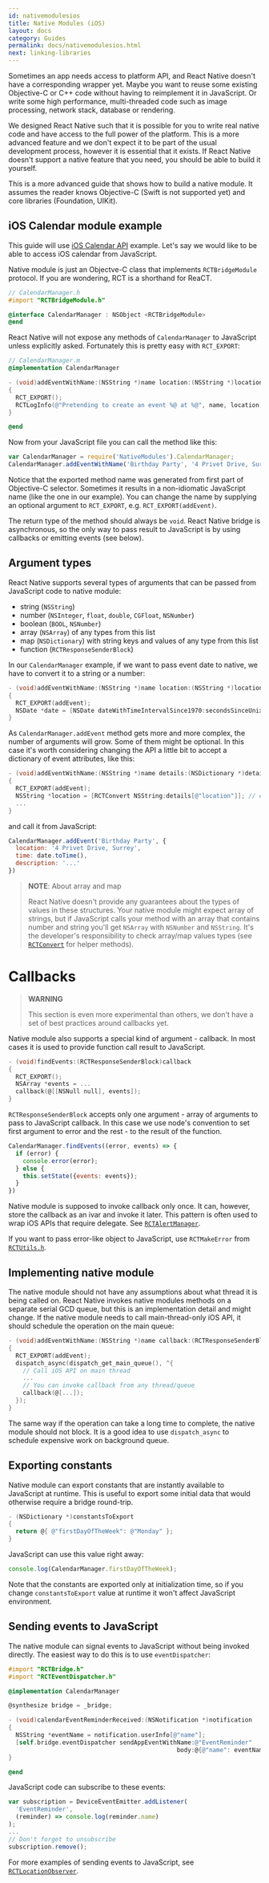 ```yaml
---
id: nativemodulesios
title: Native Modules (iOS)
layout: docs
category: Guides
permalink: docs/nativemodulesios.html
next: linking-libraries
---
```


Sometimes an app needs access to platform API, and React Native doesn't have a corresponding wrapper yet. Maybe you want to reuse some existing Objective-C or C++ code without having to reimplement it in JavaScript. Or write some high performance, multi-threaded code such as image processing, network stack, database or rendering.

We designed React Native such that it is possible for you to write real native code and have access to the full power of the platform. This is a more advanced feature and we don't expect it to be part of the usual development process, however it is essential that it exists. If React Native doesn't support a native feature that you need, you should be able to build it yourself.

This is a more advanced guide that shows how to build a native module. It assumes the reader knows Objective-C (Swift is not supported yet) and core libraries (Foundation, UIKit).

## iOS Calendar module example

This guide will use [iOS Calendar API](https://developer.apple.com/library/mac/documentation/DataManagement/Conceptual/EventKitProgGuide/Introduction/Introduction.html) example. Let's say we would like to be able to access iOS calendar from JavaScript.

Native module is just an Objectve-C class that implements `RCTBridgeModule` protocol. If you are wondering, RCT is a shorthand for ReaCT.

```objective-c
// CalendarManager.h
#import "RCTBridgeModule.h"

@interface CalendarManager : NSObject <RCTBridgeModule>
@end
```

React Native will not expose any methods of `CalendarManager` to JavaScript unless explicitly asked. Fortunately this is pretty easy with `RCT_EXPORT`:

```objective-c
// CalendarManager.m
@implementation CalendarManager

- (void)addEventWithName:(NSString *)name location:(NSString *)location
{
  RCT_EXPORT();
  RCTLogInfo(@"Pretending to create an event %@ at %@", name, location);
}

@end
```

Now from your JavaScript file you can call the method like this:

```javascript
var CalendarManager = require('NativeModules').CalendarManager;
CalendarManager.addEventWithName('Birthday Party', '4 Privet Drive, Surrey');
```

Notice that the exported method name was generated from first part of Objective-C selector. Sometimes it results in a non-idiomatic JavaScript name (like the one in our example). You can change the name by supplying an optional argument to `RCT_EXPORT`, e.g. `RCT_EXPORT(addEvent)`.

The return type of the method should always be `void`. React Native bridge is asynchronous, so the only way to pass result to JavaScript is by using callbacks or emitting events (see below).

## Argument types

React Native supports several types of arguments that can be passed from JavaScript code to native module:

- string (`NSString`)
- number (`NSInteger`, `float`, `double`, `CGFloat`, `NSNumber`)
- boolean (`BOOL`, `NSNumber`)
- array (`NSArray`) of any types from this list
- map (`NSDictionary`) with string keys and values of any type from this list
- function (`RCTResponseSenderBlock`)

In our `CalendarManager` example, if we want to pass event date to native, we have to convert it to a string or a number:

```objective-c
- (void)addEventWithName:(NSString *)name location:(NSString *)location date:(NSInteger)secondsSinceUnixEpoch
{
  RCT_EXPORT(addEvent);
  NSDate *date = [NSDate dateWithTimeIntervalSince1970:secondsSinceUnixEpoch];
}
```

As `CalendarManager.addEvent` method gets more and more complex, the number of arguments will grow. Some of them might be optional. In this case it's worth considering changing the API a little bit to accept a dictionary of event attributes, like this:

```objective-c
- (void)addEventWithName:(NSString *)name details:(NSDictionary *)details
{
  RCT_EXPORT(addEvent);
  NSString *location = [RCTConvert NSString:details[@"location"]]; // ensure location is a string
  ...
}
```

and call it from JavaScript:

```javascript
CalendarManager.addEvent('Birthday Party', {
  location: '4 Privet Drive, Surrey',
  time: date.toTime(),
  description: '...'
})
```

> **NOTE**: About array and map
>
> React Native doesn't provide any guarantees about the types of values in these structures. Your native module might expect array of strings, but if JavaScript calls your method with an array that contains number and string you'll get `NSArray` with `NSNumber` and `NSString`. It's the developer's responsibility to check array/map values types (see [`RCTConvert`](https://github.com/facebook/react-native/blob/master/React/Base/RCTConvert.h) for helper methods).

# Callbacks

> **WARNING**
>
> This section is even more experimental than others, we don't have a set of best practices around callbacks yet.

Native module also supports a special kind of argument - callback. In most cases it is used to provide function call result to JavaScript.

```objective-c
- (void)findEvents:(RCTResponseSenderBlock)callback
{
  RCT_EXPORT();
  NSArray *events = ...
  callback(@[[NSNull null], events]);
}
```

`RCTResponseSenderBlock` accepts only one argument - array of arguments to pass to JavaScript callback. In this case we use node's convention to set first argument to error and the rest - to the result of the function.

```javascript
CalendarManager.findEvents((error, events) => {
  if (error) {
    console.error(error);
  } else {
    this.setState({events: events});
  }
})
```

Native module is supposed to invoke callback only once. It can, however, store the callback as an ivar and invoke it later. This pattern is often used to wrap iOS APIs that require delegate. See [`RCTAlertManager`](https://github.com/facebook/react-native/blob/master/React/Modules/RCTAlertManager.m).

If you want to pass error-like object to JavaScript, use `RCTMakeError` from [`RCTUtils.h`](https://github.com/facebook/react-native/blob/master/React/Base/RCTUtils.h).

## Implementing native module

The native module should not have any assumptions about what thread it is being called on. React Native invokes native modules methods on a separate serial GCD queue, but this is an implementation detail and might change. If the native module needs to call main-thread-only iOS API, it should schedule the operation on the main queue:


```objective-c
- (void)addEventWithName:(NSString *)name callback:(RCTResponseSenderBlock)callback
{
  RCT_EXPORT(addEvent);
  dispatch_async(dispatch_get_main_queue(), ^{
    // Call iOS API on main thread
    ...
    // You can invoke callback from any thread/queue
    callback(@[...]);
  });
}
```

The same way if the operation can take a long time to complete, the native module should not block. It is a good idea to use `dispatch_async` to schedule expensive work on background queue.

## Exporting constants

Native module can export constants that are instantly available to JavaScript at runtime. This is useful to export some initial data that would otherwise require a bridge round-trip.

```objective-c
- (NSDictionary *)constantsToExport
{
  return @{ @"firstDayOfTheWeek": @"Monday" };
}
```

JavaScript can use this value right away:

```javascript
console.log(CalendarManager.firstDayOfTheWeek);
```

Note that the constants are exported only at initialization time, so if you change `constantsToExport` value at runtime it won't affect JavaScript environment.


## Sending events to JavaScript

The native module can signal events to JavaScript without being invoked directly. The easiest way to do this is to use `eventDispatcher`:

```objective-c
#import "RCTBridge.h" 
#import "RCTEventDispatcher.h"

@implementation CalendarManager

@synthesize bridge = _bridge; 

- (void)calendarEventReminderReceived:(NSNotification *)notification
{
  NSString *eventName = notification.userInfo[@"name"];
  [self.bridge.eventDispatcher sendAppEventWithName:@"EventReminder"
                                               body:@{@"name": eventName}];
}

@end
```

JavaScript code can subscribe to these events:

```javascript
var subscription = DeviceEventEmitter.addListener(
  'EventReminder',
  (reminder) => console.log(reminder.name)
);
...
// Don't forget to unsubscribe
subscription.remove();
```
For more examples of sending events to JavaScript, see [`RCTLocationObserver`](https://github.com/facebook/react-native/blob/master/Libraries/Geolocation/RCTLocationObserver.m).
